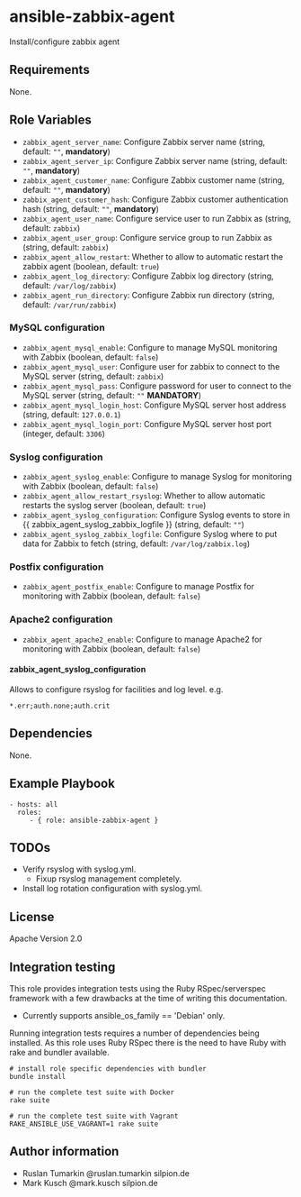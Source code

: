 # ansible-zabbix-agent

Install/configure zabbix agent

## Requirements

None.

## Role Variables

* ``zabbix_agent_server_name``: Configure Zabbix server name (string, default: ``""``, **mandatory**)
* ``zabbix_agent_server_ip``: Configure Zabbix server name (string, default: ``""``, **mandatory**)
* ``zabbix_agent_customer_name``: Configure Zabbix customer name (string, default: ``""``, **mandatory**)
* ``zabbix_agent_customer_hash``: Configure Zabbix customer authentication hash (string, default: ``""``, **mandatory**)
* ``zabbix_agent_user_name``: Configure service user to run Zabbix as (string, default: ``zabbix``)
* ``zabbix_agent_user_group``: Configure service group to run Zabbix as (string, default: ``zabbix``)
* ``zabbix_agent_allow_restart``: Whether to allow to automatic restart the zabbix agent (boolean, default: ``true``)
* ``zabbix_agent_log_directory``: Configure Zabbix log directory (string, default: ``/var/log/zabbix``)
* ``zabbix_agent_run_directory``: Configure Zabbix run directory (string, default: ``/var/run/zabbix``)

### MySQL configuration

* ``zabbix_agent_mysql_enable``: Configure to manage MySQL monitoring with Zabbix (boolean, default: ``false``)
* ``zabbix_agent_mysql_user``: Configure user for zabbix to connect to the MySQL server (string, default: ``zabbix``)
* ``zabbix_agent_mysql_pass``: Configure password for user to connect to the MySQL server (string, default: ``""`` **MANDATORY**)
* ``zabbix_agent_mysql_login_host``: Configure MySQL server host address (string, default: ``127.0.0.1``)
* ``zabbix_agent_mysql_login_port``: Configure MySQL server host port (integer, default: ``3306``)

### Syslog configuration

* ``zabbix_agent_syslog_enable``: Configure to manage Syslog for monitoring with Zabbix (boolean, default: ``false``)
* ``zabbix_agent_allow_restart_rsyslog``: Whether to allow automatic restarts the syslog server (boolean, default: ``true``)
* ``zabbix_agent_syslog_configuration``: Configure Syslog events to store in {{ zabbix_agent_syslog_zabbix_logfile }} (string, default: ``""``)
* ``zabbix_agent_syslog_zabbix_logfile``: Configure Syslog where to put data for Zabbix to fetch (string, default: ``/var/log/zabbix.log``)

### Postfix configuration

* ``zabbix_agent_postfix_enable``: Configure to manage Postfix for monitoring with Zabbix (boolean, default: ``false``)

### Apache2 configuration

* ``zabbix_agent_apache2_enable``: Configure to manage Apache2 for monitoring with Zabbix (boolean, default: ``false``)

#### zabbix_agent_syslog_configuration

Allows to configure rsyslog for facilities and log level. e.g.

    *.err;auth.none;auth.crit

## Dependencies

None.

## Example Playbook

    - hosts: all
      roles:
         - { role: ansible-zabbix-agent }

## TODOs

* Verify rsyslog with syslog.yml.
  * Fixup rsyslog management completely.
* Install log rotation configuration with syslog.yml.

## License

Apache Version 2.0

## Integration testing

This role provides integration tests using the Ruby RSpec/serverspec framework
with a few drawbacks at the time of writing this documentation.

- Currently supports ansible_os_family == 'Debian' only.

Running integration tests requires a number of dependencies being
installed. As this role uses Ruby RSpec there is the need to have
Ruby with rake and bundler available.

    # install role specific dependencies with bundler
    bundle install

<!-- -->

    # run the complete test suite with Docker
    rake suite

<!-- -->

    # run the complete test suite with Vagrant
    RAKE_ANSIBLE_USE_VAGRANT=1 rake suite


## Author information

* Ruslan Tumarkin @ruslan.tumarkin silpion.de
* Mark Kusch @mark.kusch silpion.de


<!-- vim: set nofen ts=4 sw=4 et: -->
